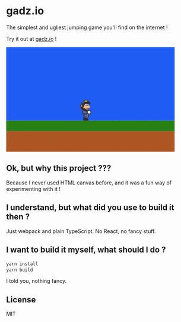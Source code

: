 # gadz.io

The simplest and ugliest jumping game you'll find on the internet !

Try it out at [gadz.io](https://gadz.io) !

![Screenshot](screenshot.gif)

## Ok, but why this project ???

Because I never used HTML canvas before, and it was a fun way of experimenting with it !

## I understand, but what did you use to build it then ?

Just webpack and plain TypeScript. No React, no fancy stuff.

## I want to build it myself, what should I do ?

```
yarn install
yarn build
```

I told you, nothing fancy.

## License

MIT
